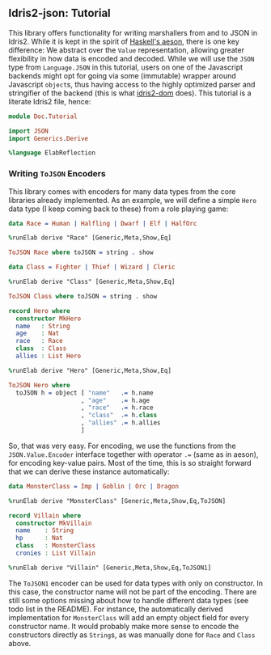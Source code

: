 ## Idris2-json: Tutorial

This library offers functionality for writing marshallers
from and to JSON in Idris2. While it is kept in the spirit
of [Haskell's aeson](https://hackage.haskell.org/package/aeson),
there is one key difference: We abstract over the `Value`
representation, allowing greater flexibility in how data
is encoded and decoded. While we will use the `JSON` type
from `Language.JSON` in this tutorial, users on one of the
Javascript backends might opt for going via some (immutable)
wrapper around Javascript `object`s, thus having access
to the highly optimized parser and stringifier of the backend
(this is what [idris2-dom](https://github.com/stefan-hoeck/idris2-dom)
does). This tutorial is a literate Idris2 file, hence:

```idris
module Doc.Tutorial

import JSON
import Generics.Derive

%language ElabReflection
```

### Writing `ToJSON` Encoders

This library comes with encoders for many data types from
the core libraries already implemented. As an example, we
will define a simple `Hero` data type (I keep coming back
to these) from a role playing game:

```idris
data Race = Human | Halfling | Dwarf | Elf | HalfOrc

%runElab derive "Race" [Generic,Meta,Show,Eq]

ToJSON Race where toJSON = string . show

data Class = Fighter | Thief | Wizard | Cleric

%runElab derive "Class" [Generic,Meta,Show,Eq]

ToJSON Class where toJSON = string . show

record Hero where
  constructor MkHero
  name   : String
  age    : Nat
  race   : Race
  class  : Class
  allies : List Hero

%runElab derive "Hero" [Generic,Meta,Show,Eq]

ToJSON Hero where
  toJSON h = object [ "name"   .= h.name
                    , "age"    .= h.age
                    , "race"   .= h.race
                    , "class"  .= h.class
                    , "allies" .= h.allies
                    ]
```

So, that was very easy. For encoding, we use the functions
from the `JSON.Value.Encoder` interface together with operator
`.=` (same as in aeson), for encoding key-value pairs.
Most of the time, this is so straight forward that we can derive
these instance automatically:


```idris
data MonsterClass = Imp | Goblin | Orc | Dragon

%runElab derive "MonsterClass" [Generic,Meta,Show,Eq,ToJSON]

record Villain where
  constructor MkVillain
  name    : String
  hp      : Nat
  class   : MonsterClass
  cronies : List Villain

%runElab derive "Villain" [Generic,Meta,Show,Eq,ToJSON1]
```

The `ToJSON1` encoder can be used for data types with only
on constructor. In this case, the constructor name will not
be part of the encoding. There are still some options missing about how
to handle different data types (see todo list in the README).
For instance, the automatically derived implementation for `MonsterClass`
will add an empty object field for every constructor name. It would
probably make more sense to encode the constructors directly as
`String`s, as was manually done for `Race` and `Class` above.

